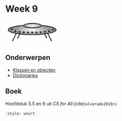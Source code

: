 # Week 9

![Schotel](/images/saucer.png)

## Onderwerpen

- [Klassen en objecten](/topics/19_objecten)
- [Dictionaries](/topics/20_dictionaries)

## Boek

Hoofdstuk 5.5 en 6 uit *CS for All*.{cite}`alvarado2019cs`

```{bibliography} /references.bib
:style: unsrt
```